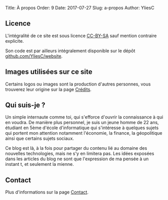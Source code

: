 Title: À propos
Order: 9
Date: 2017-07-27
Slug: a-propos
Author: YliesC

## Licence

L'intégralité de ce site est sous licence [CC-BY-SA](https://creativecommons.org/licenses/by-sa/4.0/deed.fr) sauf mention contraire explicite.

Son code est par ailleurs intégralement disponible sur le dépôt [github.com/YliesC/website](https://github.com/YliesC/website).

## Images utilisées sur ce site

Certains logos ou images sont la production d'autres personnes, vous trouverez leur origine sur la page [Crédits](../credits).

## Qui suis-je ?

Un simple internaute comme toi, qui s'efforce d'ouvrir la connaissance à qui en voudra.
De manière plus personnel, je suis un jeune homme de 22 ans, étudiant en 5ème d'école d'informatique qui s'intéresse à quelques sujets qui portent mon attention notamment l'économie, la finance, la géopolitique ainsi que certains sujets sociaux.

Ce blog est là, à la fois pour partager du contenu lié au domaine des nouvelles technologies, mais ne s'y en limitera pas. Les idées exposées dans les articles du blog ne sont que l'expression de ma pensée à un instant t, et seulement la mienne. 

## Contact

Plus d'informations sur la page [Contact](../contact).
